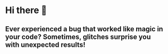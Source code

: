 # Hi there 👋

## Ever experienced a bug that worked like magic in your code? Sometimes, glitches surprise you with unexpected results!
